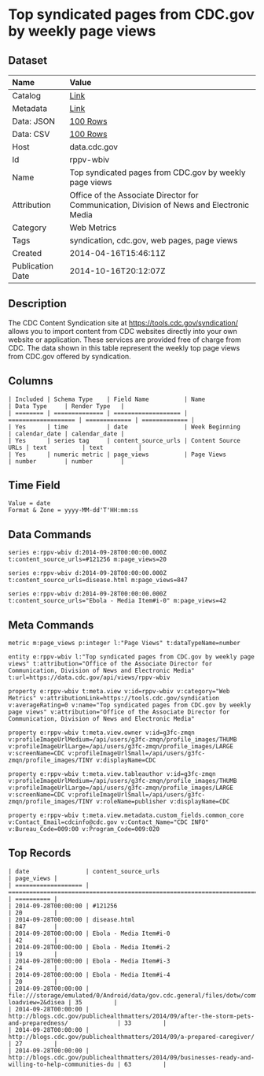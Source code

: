 # Top syndicated pages from CDC.gov by weekly page views

## Dataset

| Name | Value |
| :--- | :---- |
| Catalog | [Link](https://catalog.data.gov/dataset/top-syndicated-pages-from-cdc-gov-by-weekly-page-views) |
| Metadata | [Link](https://data.cdc.gov/api/views/rppv-wbiv) |
| Data: JSON | [100 Rows](https://data.cdc.gov/api/views/rppv-wbiv/rows.json?max_rows=100) |
| Data: CSV | [100 Rows](https://data.cdc.gov/api/views/rppv-wbiv/rows.csv?max_rows=100) |
| Host | data.cdc.gov |
| Id | rppv-wbiv |
| Name | Top syndicated pages from CDC.gov by weekly page views |
| Attribution | Office of the Associate Director for Communication, Division of News and Electronic Media |
| Category | Web Metrics |
| Tags | syndication, cdc.gov, web pages, page views |
| Created | 2014-04-16T15:46:11Z |
| Publication Date | 2014-10-16T20:12:07Z |

## Description

The CDC Content Syndication site at https://tools.cdc.gov/syndication/ allows you to import content from CDC websites directly into your own website or application. These services are provided free of charge from CDC. The data shown in this table represent the weekly top page views from CDC.gov offered by syndication.

## Columns

```ls
| Included | Schema Type    | Field Name          | Name                | Data Type     | Render Type   |
| ======== | ============== | =================== | =================== | ============= | ============= |
| Yes      | time           | date                | Week Beginning      | calendar_date | calendar_date |
| Yes      | series tag     | content_source_urls | Content Source URLs | text          | text          |
| Yes      | numeric metric | page_views          | Page Views          | number        | number        |
```

## Time Field

```ls
Value = date
Format & Zone = yyyy-MM-dd'T'HH:mm:ss
```

## Data Commands

```ls
series e:rppv-wbiv d:2014-09-28T00:00:00.000Z t:content_source_urls=#121256 m:page_views=20

series e:rppv-wbiv d:2014-09-28T00:00:00.000Z t:content_source_urls=disease.html m:page_views=847

series e:rppv-wbiv d:2014-09-28T00:00:00.000Z t:content_source_urls="Ebola - Media Item#i-0" m:page_views=42
```

## Meta Commands

```ls
metric m:page_views p:integer l:"Page Views" t:dataTypeName=number

entity e:rppv-wbiv l:"Top syndicated pages from CDC.gov by weekly page views" t:attribution="Office of the Associate Director for Communication, Division of News and Electronic Media" t:url=https://data.cdc.gov/api/views/rppv-wbiv

property e:rppv-wbiv t:meta.view v:id=rppv-wbiv v:category="Web Metrics" v:attributionLink=https://tools.cdc.gov/syndication v:averageRating=0 v:name="Top syndicated pages from CDC.gov by weekly page views" v:attribution="Office of the Associate Director for Communication, Division of News and Electronic Media"

property e:rppv-wbiv t:meta.view.owner v:id=g3fc-zmqn v:profileImageUrlMedium=/api/users/g3fc-zmqn/profile_images/THUMB v:profileImageUrlLarge=/api/users/g3fc-zmqn/profile_images/LARGE v:screenName=CDC v:profileImageUrlSmall=/api/users/g3fc-zmqn/profile_images/TINY v:displayName=CDC

property e:rppv-wbiv t:meta.view.tableauthor v:id=g3fc-zmqn v:profileImageUrlMedium=/api/users/g3fc-zmqn/profile_images/THUMB v:profileImageUrlLarge=/api/users/g3fc-zmqn/profile_images/LARGE v:screenName=CDC v:profileImageUrlSmall=/api/users/g3fc-zmqn/profile_images/TINY v:roleName=publisher v:displayName=CDC

property e:rppv-wbiv t:meta.view.metadata.custom_fields.common_core v:Contact_Email=cdcinfo@cdc.gov v:Contact_Name="CDC INFO" v:Bureau_Code=009:00 v:Program_Code=009:020
```

## Top Records

```ls
| date                | content_source_urls                                                                                  | page_views | 
| =================== | ==================================================================================================== | ========== | 
| 2014-09-28T00:00:00 | #121256                                                                                              | 20         | 
| 2014-09-28T00:00:00 | disease.html                                                                                         | 847        | 
| 2014-09-28T00:00:00 | Ebola - Media Item#i-0                                                                               | 42         | 
| 2014-09-28T00:00:00 | Ebola - Media Item#i-2                                                                               | 19         | 
| 2014-09-28T00:00:00 | Ebola - Media Item#i-3                                                                               | 24         | 
| 2014-09-28T00:00:00 | Ebola - Media Item#i-4                                                                               | 20         | 
| 2014-09-28T00:00:00 | file:///storage/emulated/0/Android/data/gov.cdc.general/files/dotw/common/quiz.html?loadview=2&disea | 35         | 
| 2014-09-28T00:00:00 | http://blogs.cdc.gov/publichealthmatters/2014/09/after-the-storm-pets-and-preparedness/              | 33         | 
| 2014-09-28T00:00:00 | http://blogs.cdc.gov/publichealthmatters/2014/09/a-prepared-caregiver/                               | 27         | 
| 2014-09-28T00:00:00 | http://blogs.cdc.gov/publichealthmatters/2014/09/businesses-ready-and-willing-to-help-communities-du | 63         | 
```